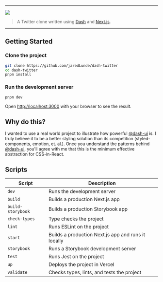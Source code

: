 <hr>
  <img src='https://github.com/dash-ui/styles/raw/master/assets/logo.png'/>
  <blockquote>A Twitter clone written using <a href="https://github.com/dash-ui/styles">Dash</a> and <a href="https://nextjs.org/">Next.js</a>.</blockquote>
<hr>

## Getting Started

### Clone the project

```bash
git clone https://github.com/jaredLunde/dash-twitter
cd dash-twitter
pnpm install
```

### Run the development server

```bash
pnpm dev
```

Open [http://localhost:3000](http://localhost:3000) with your browser to see the result.

## Why do this?

I wanted to use a real world project to illustrate how powerful [@dash-ui](https://github.com/dash-ui) is. I truly
believe it to be a better styling solution than its competition (styled-components, emotion,
et. al.). Once you understand the patterns behind [@dash-ui](https://github.com/dash-ui), you'll agree with me that
this is the minimum effective abstraction for CSS-in-React.

## Scripts

| Script            | Description                                         |
| ----------------- | --------------------------------------------------- |
| `dev`             | Runs the development server                         |
| `build`           | Builds a production Next.js app                     |
| `build-storybook` | Builds a production Storybook app                   |
| `check-types`     | Type checks the project                             |
| `lint`            | Runs ESLint on the project                          |
| `start`           | Builds a production Next.js app and runs it locally |
| `storybook`       | Runs a Storybook development server                 |
| `test`            | Runs Jest on the project                            |
| `up`              | Deploys the project in Vercel                       |
| `validate`        | Checks types, lints, and tests the project          |
